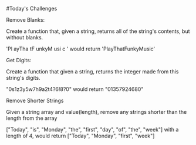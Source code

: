 #Today's Challenges

Remove Blanks:

Create a function that, given a string, returns all of the string's contents, but without blanks.

'Pl ayTha tF   unkyM usi     c  ' would return 'PlayThatFunkyMusic'

Get Digits:

Create a function that given a string, returns the integer made from this string's digits.

"0s1z3y5w7h9a2t4?6!8?0" would return "01357924680"

Remove Shorter Strings

Given a string array and value(length), remove any strings shorter than the length from the array

["Today", "is", "Monday", "the", "first", "day", "of", "the", "week"] with a length of 4, would return ["Today", "Monday", "first", "week"]
